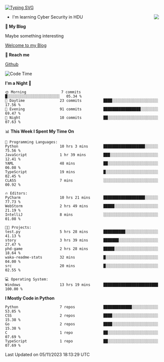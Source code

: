 [![Typing SVG](https://readme-typing-svg.herokuapp.com?font=Fira+Code&pause=1000&random=false&width=450&height=60&lines=Hello+%F0%9F%91%8B%F0%9F%8F%BB;I'm+JBNRZ)](https://git.io/typing-svg)

<a href="#">
  <img align="right" src="https://github-readme-stats.vercel.app/api?username=JBNRZ&show_icons=true&bg_color=15,f2f7fd,E0EAFC" />
</a>

- I'm learning Cyber Security in HDU

 **🌱 My Blog**

Maybe something interesting

[Welcome to my Blog](https://jbnrz.com.cn/)

 **💬 Reach me** 

[Github](https://github.com/JBNRZ)


<!--START_SECTION:waka-->
![Code Time](http://img.shields.io/badge/Code%20Time-75%20hrs%2059%20mins-blue)

**I'm a Night 🦉** 

```text
🌞 Morning                7 commits           █░░░░░░░░░░░░░░░░░░░░░░░░   05.34 % 
🌆 Daytime                23 commits          ████░░░░░░░░░░░░░░░░░░░░░   17.56 % 
🌃 Evening                91 commits          █████████████████░░░░░░░░   69.47 % 
🌙 Night                  10 commits          ██░░░░░░░░░░░░░░░░░░░░░░░   07.63 % 
```


📊 **This Week I Spent My Time On** 

```text
💬 Programming Languages: 
Python                   10 hrs 3 mins       ███████████████████░░░░░░   75.56 % 
JavaScript               1 hr 39 mins        ███░░░░░░░░░░░░░░░░░░░░░░   12.41 % 
YAML                     48 mins             ██░░░░░░░░░░░░░░░░░░░░░░░   06.08 % 
TypeScript               19 mins             █░░░░░░░░░░░░░░░░░░░░░░░░   02.45 % 
CLASS                    7 mins              ░░░░░░░░░░░░░░░░░░░░░░░░░   00.92 % 

🔥 Editors: 
PyCharm                  10 hrs 21 mins      ███████████████████░░░░░░   77.73 % 
WebStorm                 2 hrs 49 mins       █████░░░░░░░░░░░░░░░░░░░░   21.19 % 
IntelliJ                 8 mins              ░░░░░░░░░░░░░░░░░░░░░░░░░   01.08 % 

🐱‍💻 Projects: 
test.py                  5 hrs 28 mins       ██████████░░░░░░░░░░░░░░░   41.13 % 
story                    3 hrs 39 mins       ███████░░░░░░░░░░░░░░░░░░   27.47 % 
phd-game                 2 hrs 28 mins       █████░░░░░░░░░░░░░░░░░░░░   18.64 % 
waka-readme-stats        32 mins             █░░░░░░░░░░░░░░░░░░░░░░░░   04.00 % 
src                      20 mins             █░░░░░░░░░░░░░░░░░░░░░░░░   02.55 % 

💻 Operating System: 
Windows                  13 hrs 19 mins      █████████████████████████   100.00 % 
```

**I Mostly Code in Python** 

```text
Python                   7 repos             █████████████░░░░░░░░░░░░   53.85 % 
CSS                      2 repos             ████░░░░░░░░░░░░░░░░░░░░░   15.38 % 
Go                       2 repos             ████░░░░░░░░░░░░░░░░░░░░░   15.38 % 
C                        1 repo              ██░░░░░░░░░░░░░░░░░░░░░░░   07.69 % 
TypeScript               1 repo              ██░░░░░░░░░░░░░░░░░░░░░░░   07.69 % 
```




 Last Updated on 05/11/2023 18:13:29 UTC
<!--END_SECTION:waka-->
